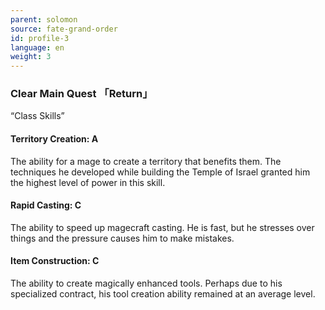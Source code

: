 ```yaml
---
parent: solomon
source: fate-grand-order
id: profile-3
language: en
weight: 3
---
```


### Clear Main Quest 「Return」

“Class Skills”

#### Territory Creation: A

The ability for a mage to create a territory that benefits them.
The techniques he developed while building the Temple of Israel granted him the highest level of power in this skill.

#### Rapid Casting: C

The ability to speed up magecraft casting. He is fast, but he stresses over things and the pressure causes him to make mistakes.

#### Item Construction: C

The ability to create magically enhanced tools. Perhaps due to his specialized contract, his tool creation ability remained at an average level.
